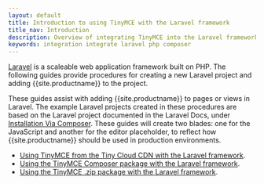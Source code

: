 ```yaml
---
layout: default
title: Introduction to using TinyMCE with the Laravel framework
title_nav: Introduction
description: Overview of integrating TinyMCE into the Laravel framework.
keywords: integration integrate laravel php composer
---
```


[Laravel](https://laravel.com/) is a scaleable web application framework built on PHP. The following guides provide procedures for creating a new Laravel project and adding {{site.productname}} to the project.

These guides assist with adding {{site.productname}} to pages or views in Laravel. The example Laravel projects created in these procedures are based on the Laravel project documented in the Laravel Docs, under [Installation Via Composer](https://laravel.com/docs/8.x/installation#installation-via-composer). These guides will create two blades: one for the JavaScript and another for the editor placeholder, to reflect how {{site.productname}} should be used in production environments.

* [Using TinyMCE from the Tiny Cloud CDN with the Laravel framework]({{site.baseurl}}/integrations/laravel/laravel-tiny-cloud/).
* [Using the TinyMCE Composer package with the Laravel framework]({{site.baseurl}}/integrations/laravel/laravel-composer-install/).
* [Using the TinyMCE .zip package with the Laravel framework]({{site.baseurl}}/integrations/laravel/laravel-zip-install/).

